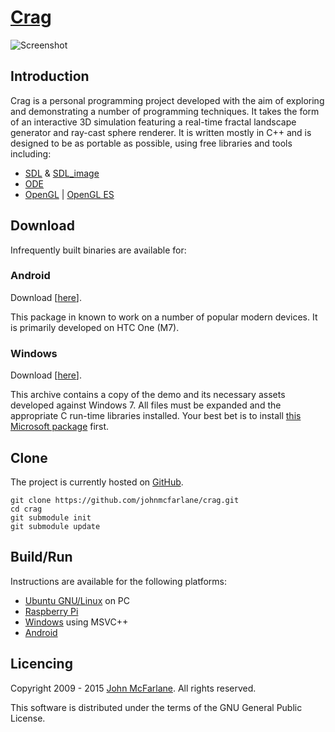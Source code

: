 # [Crag](https://github.com/johnmcfarlane/crag)

![Screenshot](http://john.mcfarlane.name/projects/crag.png)

## Introduction

Crag is a personal programming project developed with the aim of exploring and demonstrating a number of programming techniques.
It takes the form of an interactive 3D simulation featuring a real-time fractal landscape generator and ray-cast sphere renderer.
It is written mostly in C++ and is designed to be as portable as possible, using free libraries and tools including:

- [SDL](http://www.libsdl.org/) & [SDL_image](https://www.libsdl.org/projects/SDL_image/)
- [ODE](http://www.ode.org/)
- [OpenGL](https://www.khronos.org/opengl/) | [OpenGL ES](https://www.khronos.org/opengles/)

## Download

Infrequently built binaries are available for:

### Android

Download [[here](https://drive.google.com/file/d/0BzcKPEavdc2NdUlfNTdmeTUwLTQ/edit?usp=sharing)].

This package in known to work on a number of popular modern devices. It is primarily developed on HTC One (M7).

### Windows

Download [[here](https://drive.google.com/file/d/0BzcKPEavdc2NQVVyMy1qSW9nTWs/edit?usp=sharing)].

This archive contains a copy of the demo and its necessary assets developed against Windows 7. All files must be expanded and the appropriate C run-time libraries installed. Your best bet is to install [this Microsoft package](https://www.microsoft.com/en-us/download/details.aspx?id=40784) first.

## Clone

The project is currently hosted on [GitHub](https://github.com/johnmcfarlane/crag).

```
git clone https://github.com/johnmcfarlane/crag.git
cd crag
git submodule init
git submodule update
```

## Build/Run

Instructions are available for the following platforms:

- [Ubuntu GNU/Linux](README-debian.md) on PC
- [Raspberry Pi](README-rpi.md)
- [Windows](vs/README.md) using MSVC++
- [Android](android/README.md)

## Licencing

Copyright 2009 - 2015 [John McFarlane](http://john.mcfarlane.name/). All rights reserved.

This software is distributed under the terms of the GNU General Public License.

